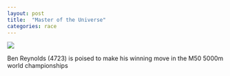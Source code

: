 ```yaml
---
layout: post
title:  "Master of the Universe"
categories: race
---
```



<img src="http://www.thameshareandhounds.org.uk/gallery/ben_lyon_650.jpg"/>

Ben Reynolds (4723) is poised to make his winning move in the M50 5000m world championships